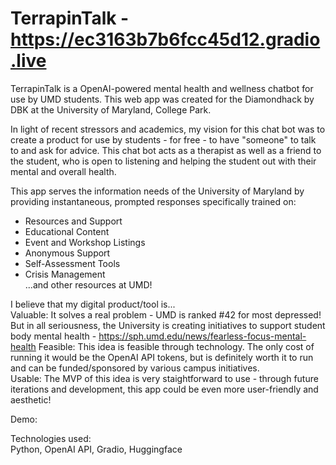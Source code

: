 # TerrapinTalk - https://ec3163b7b6fcc45d12.gradio.live
TerrapinTalk is a OpenAI-powered mental health and wellness chatbot for use by UMD students. This web app was created for the Diamondhack by DBK at the University of Maryland, College Park.

In light of recent stressors and academics, my vision for this chat bot was to create a product for use by students - for free - to have "someone" to talk to and ask for advice. This chat bot acts as a therapist as well as a friend to the student, who is open to listening and helping the student out with their mental and overall health.

This app serves the information needs of the University of Maryland by providing instantaneous, prompted responses specifically trained on:
- Resources and Support
- Educational Content
- Event and Workshop Listings
- Anonymous Support
- Self-Assessment Tools
- Crisis Management   
...and other resources at UMD!

I believe that my digital product/tool is...  
Valuable: It solves a real problem - UMD is ranked #42 for most depressed! But in all seriousness, the University is creating initiatives to support student body mental health - https://sph.umd.edu/news/fearless-focus-mental-health 
Feasible: This idea is feasible through technology. The only cost of running it would be the OpenAI API tokens, but is definitely worth it to run and can be funded/sponsored by various campus initiatives.  
Usable: The MVP of this idea is very staightforward to use - through future iterations and development, this app could be even more user-friendly and aesthetic!  

Demo:

Technologies used:  
Python, OpenAI API, Gradio, Huggingface
